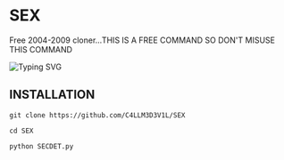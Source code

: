 # SEX
Free 2004-2009 cloner...THIS IS A FREE COMMAND SO DON'T MISUSE THIS COMMAND 


![Typing SVG](https://readme-typing-svg.herokuapp.com?font=Neuton&size=25&color=30FF40&background=000000&center=true&vCenter=true&width=360&height=60&lines=Hello+World%2C+SECDET+Here;today+I+will+Give+you+;how+to+Clone+2004-2010+Old+Id+%3Av)


## INSTALLATION

`git clone https://github.com/C4LLM3D3V1L/SEX`

`cd SEX`

`python SECDET.py`
